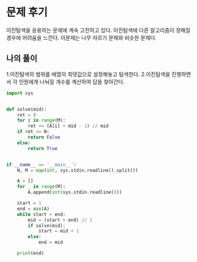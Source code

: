 # 문제 후기
이진탐색을 응용하는 문제에 계속 고전하고 있다. 이진탐색에 다른 알고리즘이 정해질 경우에 어려움을 느낀다. 이문제는 나무 자르기 문제와 비슷한 문제다.

## 나의 풀이
1.이진탐색의 범위를 배열의 최댓값으로 설정해놓고 탐색한다.
2.이진탐색을 진행하면서 각 인원에게 나눠질 개수를 계산하여 답을 찾아간다.

```python
import sys


def solve(mid):
    ret = 0
    for i in range(M):
        ret += (A[i] + mid - 1) // mid
    if ret <= N:
        return False
    else:
        return True


if __name__ == '__main__':
    N, M = map(int, sys.stdin.readline().split())

    A = []
    for _ in range(M):
        A.append(int(sys.stdin.readline()))

    start = 1
    end = max(A)
    while start < end:
        mid = (start + end) // 2
        if solve(mid):
            start = mid + 1
        else:
            end = mid

    print(end)
```